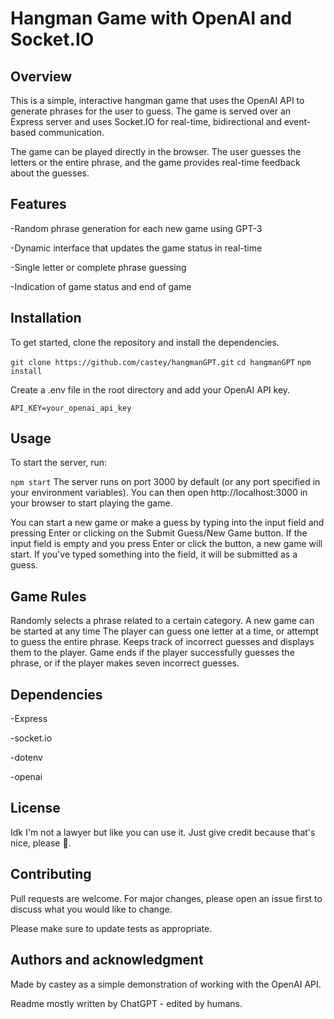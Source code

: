 # Hangman Game with OpenAI and Socket.IO
## Overview
This is a simple, interactive hangman game that uses the OpenAI API to generate phrases for the user to guess. The game is served over an Express server and uses Socket.IO for real-time, bidirectional and event-based communication.

The game can be played directly in the browser. The user guesses the letters or the entire phrase, and the game provides real-time feedback about the guesses.

## Features
-Random phrase generation for each new game using GPT-3

-Dynamic interface that updates the game status in real-time

-Single letter or complete phrase guessing

-Indication of game status and end of game

## Installation
To get started, clone the repository and install the dependencies.

`git clone https://github.com/castey/hangmanGPT.git`
`cd hangmanGPT`
`npm install`

Create a .env file in the root directory and add your OpenAI API key.

`API_KEY=your_openai_api_key`

## Usage
To start the server, run:

`npm start`
The server runs on port 3000 by default (or any port specified in your environment variables). You can then open http://localhost:3000 in your browser to start playing the game.

You can start a new game or make a guess by typing into the input field and pressing Enter or clicking on the Submit Guess/New Game button. If the input field is empty and you press Enter or click the button, a new game will start. If you've typed something into the field, it will be submitted as a guess.

## Game Rules
Randomly selects a phrase related to a certain category.
A new game can be started at any time
The player can guess one letter at a time, or attempt to guess the entire phrase.
Keeps track of incorrect guesses and displays them to the player.
Game ends if the player successfully guesses the phrase, or if the player makes seven incorrect guesses.

## Dependencies
-Express

-socket.io

-dotenv

-openai

## License
Idk I'm not a lawyer but like you can use it. Just give credit because that's nice, please 🥹.

## Contributing
Pull requests are welcome. For major changes, please open an issue first to discuss what you would like to change.

Please make sure to update tests as appropriate.

## Authors and acknowledgment
Made by castey as a simple demonstration of working with the OpenAI API.

Readme mostly written by ChatGPT - edited by humans.